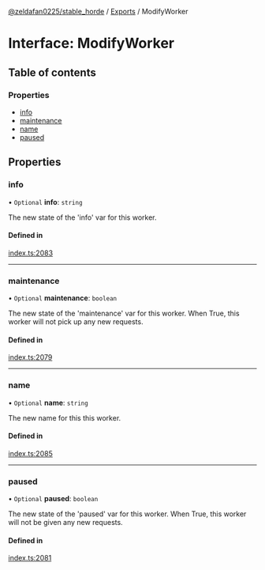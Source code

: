 [@zeldafan0225/stable_horde](../README.md) / [Exports](../modules.md) / ModifyWorker

# Interface: ModifyWorker

## Table of contents

### Properties

- [info](ModifyWorker.md#info)
- [maintenance](ModifyWorker.md#maintenance)
- [name](ModifyWorker.md#name)
- [paused](ModifyWorker.md#paused)

## Properties

### info

• `Optional` **info**: `string`

The new state of the 'info' var for this worker.

#### Defined in

[index.ts:2083](https://github.com/ZeldaFan0225/stable_horde/blob/e31e830/index.ts#L2083)

___

### maintenance

• `Optional` **maintenance**: `boolean`

The new state of the 'maintenance' var for this worker. When True, this worker will not pick up any new requests.

#### Defined in

[index.ts:2079](https://github.com/ZeldaFan0225/stable_horde/blob/e31e830/index.ts#L2079)

___

### name

• `Optional` **name**: `string`

The new name for this this worker.

#### Defined in

[index.ts:2085](https://github.com/ZeldaFan0225/stable_horde/blob/e31e830/index.ts#L2085)

___

### paused

• `Optional` **paused**: `boolean`

The new state of the 'paused' var for this worker. When True, this worker will not be given any new requests.

#### Defined in

[index.ts:2081](https://github.com/ZeldaFan0225/stable_horde/blob/e31e830/index.ts#L2081)
